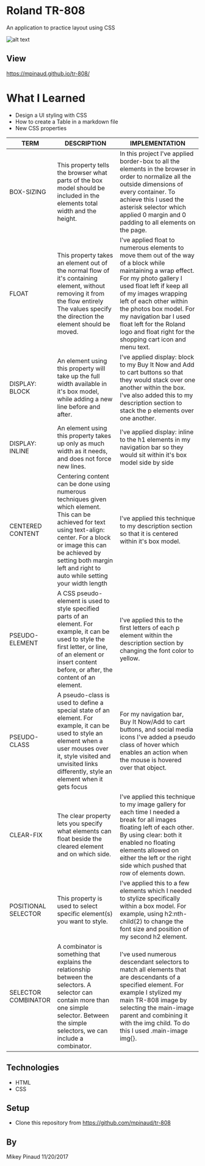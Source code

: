 # Roland TR-808

An application to practice layout using CSS

![alt text](https://github.com/mpinaud/tr-808/blob/master/img/tr.png)

## View
https://mpinaud.github.io/tr-808/

# What I Learned

* Design a UI styling with CSS
* How to create a Table in a markdown file
* New CSS properties
<table>
<!--header  -->
  <thead>
    <tr>
      <th>TERM</th>
      <th>DESCRIPTION</th>
      <th>IMPLEMENTATION</th>
    </tr>
  </thead>
<!--body  -->
  <tbody>
    <tr>
      <td>BOX-SIZING</td>
      <td>This property tells the browser what parts of the box model should be included in the elements total width and the height.</td>
      <td>In this project I've applied border-box to all the elements in the browser in order to normalize all the outside dimensions of every container. To achieve this I used the asterisk selector which applied 0 margin and 0 padding to all elements on the page.</td>
    </tr>
    <tr>
      <td>FLOAT</td>
      <td>This property takes an element out of the normal flow of it's containing element, without removing it from the flow entirely The values specify the direction the element should be moved.</td>
      <td>I've applied float to numerous elements to move them out of the way of a block while maintaining a wrap effect. For my photo gallery I used float left if keep all of my images wrapping left of each other within the photos box model. For my navigation bar I used float left for the Roland logo and float right for the shopping cart icon and menu text.</td>
    </tr>
    <tr>
      <td>DISPLAY: BLOCK</td>
      <td>An element using this property will take up the full width available in it's box model, while adding a new line before and after.</td>
      <td>I've applied display: block to my Buy It Now and Add to cart buttons so that they would stack over one another within the box. I've also added this to my description section to stack the p elements over one another.</td>
    </tr>
    <tr>
      <td>DISPLAY: INLINE</td>
      <td>An element using this property takes up only as much width as it needs, and does not force new lines.</td>
      <td>I've applied display: inline to the h1 elements in my navigation bar so they would sit within it's box model side by side</td>
    </tr>
    <tr>
      <td>CENTERED CONTENT</td>
      <td>Centering content can be done using numerous techniques given which element. This can be achieved for text using text-align: center. For a block or image this can be achieved by setting both margin left and right to auto while setting your width length</td>
      <td>I've applied this technique to my description section so that it is centered within it's box model.</td>
    </tr>
    <tr>
      <td>PSEUDO-ELEMENT</td>
      <td>A CSS pseudo-element is used to style specified parts of an element. For example, it can be used to style the first letter, or line, of an element or insert content before, or after, the content of an element.</td>
      <td>I've applied this to the first letters of each p element within the description section by changing the font color to yellow.</td>
    </tr>
    <tr>
      <td>PSEUDO-CLASS</td>
      <td>A pseudo-class is used to define a special state of an element. For example, it can be used to style an element when a user mouses over it, style visited and unvisited links differently, style an element when it gets focus</td>
      <td>For my navigation bar, Buy It Now/Add to cart buttons, and social media icons I've added a pseudo class of hover which enables an action when the mouse is hovered over that object.</td>
    </tr>
    <tr>
      <td>CLEAR-FIX</td>
      <td>The clear property lets you specify what elements can float beside the cleared element and on which side.</td>
      <td>I've applied this technique to my image gallery for each time I needed a break for all images floating left of each other. By using clear: both it enabled no floating elements allowed on either the left or the right side which pushed that row of elements down.</td>
    </tr>
    <tr>
      <td>POSITIONAL SELECTOR</td>
      <td>This property is used to select specific element(s) you want to style.</td>
      <td>I've applied this to a few elements which I needed to stylize specifically within a box model. For example, using h2:nth-child(2) to change the font size and position of my second h2 element.</td>
    </tr>
    <tr>
      <td>SELECTOR COMBINATOR</td>
      <td>A combinator is something that explains the relationship between the selectors. A selector can contain more than one simple selector. Between the simple selectors, we can include a combinator.</td>
      <td>I've used numerous descendant selectors to match all elements that are descendants of a specified element. For example I stylized my main TR-808 image by selecting the main-image parent and combining it with the img child. To do this I used .main-image img{}. </td>
    </tr>
  </tbody>
</table>

## Technologies

* HTML
* CSS

## Setup

* Clone this repository from https://github.com/mpinaud/tr-808

## By
Mikey Pinaud 11/20/2017
